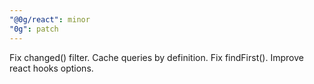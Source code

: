 ```yaml
---
"@0g/react": minor
"0g": patch
---
```


Fix changed() filter. Cache queries by definition. Fix findFirst(). Improve react hooks options.
